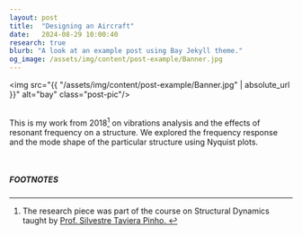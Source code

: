 ```yaml
---
layout: post
title:  "Designing an Aircraft"
date:   2024-08-29 10:00:40
research: true
blurb: "A look at an example post using Bay Jekyll theme."
og_image: /assets/img/content/post-example/Banner.jpg
---
```


<img src="{{ "/assets/img/content/post-example/Banner.jpg" | absolute_url }}" alt="bay" class="post-pic"/>
<br />
<br />

This is my work from 2018[^1] on vibrations analysis and the effects of resonant frequency on a structure. We explored the frequency response and the mode shape of the particular structure using Nyquist plots. 

<br />


##### FOOTNOTES

[^1]: The research piece was part of the course on Structural Dynamics taught by <a href="https://profiles.imperial.ac.uk/silvestre.pinho"> Prof. Silvestre Taviera Pinho. </a> 
